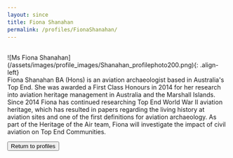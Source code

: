 ```yaml
---
layout: since
title: Fiona Shanahan
permalink: /profiles/FionaShanahan/
---
```

<br/>
![Ms Fiona Shanahan](/assets/images/profile_images/Shanahan_profilephoto200.png){: .align-left}
<br/>
Fiona Shanahan BA (Hons) is an aviation archaeologist based in Australia's Top End. She was awarded a First Class Honours in 2014 for her research into aviation heritage management in Australia and the Marshall Islands. Since 2014 Fiona has continued researching Top End World War II aviation heritage, which has resulted in papers regarding the living history at aviation sites and one of the first definitions for aviation archaeology. As part of the Heritage of the Air team, Fiona will investigate the impact of civil aviation on Top End Communities.

<p><a href="http://www.heritageoftheair.org.au/profiles"><button class="button">Return to profiles</button></a></p>
